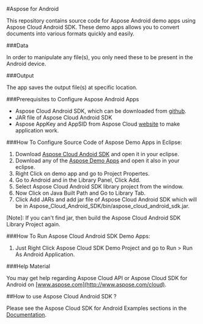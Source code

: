 #Aspose for Android

This repository contains source code for Aspose Android demo apps using Aspose Cloud Android SDK. 
These demo apps allows you to convert documents into various formats quickly and easily. 

###Data

In order to manipulate any file(s), you only need these to be present in the Android device.

###Output

The app saves the output file(s) at specific location.

###Prerequisites to Configure Aspose Android Apps

- Aspose Cloud Android SDK, which can be downloaded from [github](https://github.com/asposeforcloud/Aspose_Cloud_SDK_For_Android).
- JAR file of Aspose Cloud Android SDK
- Aspose AppKey and AppSID from Aspose Cloud [website](https://cloud.aspose.com) to make application work.

###How To Configure Source Code of Aspose Demo Apps in Eclipse:
1. Download [Aspose Cloud Andoid SDK](https://github.com/asposeforcloud/Aspose_Cloud_SDK_For_Android) and open it in your eclipse.
2. Download any of the [Aspose Demo Apps](https://github.com/asposemarketplace/Aspose_for_Android) and open it also in your eclipse.
3. Right Click on demo app and go to Project Propertes.
4. Go to Android and in the Library Panel, Click Add.
5. Select Aspose Cloud Android SDK library project from the window.
6. Now Click on Java Built Path and Go to Library Tab.
7. Click Add JARs and add jar file of Aspose Cloud Android SDK which will be in Aspose_Cloud_Android_SDK/bin/aspose_cloud_android_sdk.jar.

[Note]: If you can't find jar, then build the Aspose Cloud Android SDK Library Project again.

###How To Run Aspose Cloud Android SDK Demo Apps:
1. Just Right Click Aspose Cloud SDK Demo Project and go to Run > Run As Android Application.

###Help Material

You may get help regarding Aspose Cloud API or Aspose Cloud SDK for Android on [www.aspose.com](http://www.aspose.com/cloud).

##How to use Aspose Cloud Android SDK ?

Please see the Aspose Cloud SDK for Android Examples sections in the [Documentation](http://www.aspose.com/docs).


